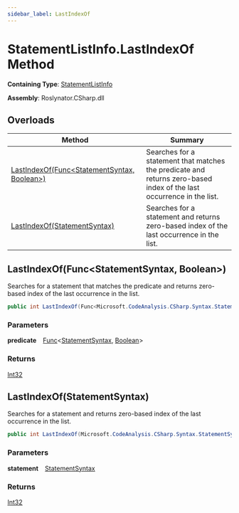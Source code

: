```yaml
---
sidebar_label: LastIndexOf
---
```


# StatementListInfo\.LastIndexOf Method

**Containing Type**: [StatementListInfo](../index.md)

**Assembly**: Roslynator\.CSharp\.dll

## Overloads

| Method | Summary |
| ------ | ------- |
| [LastIndexOf(Func&lt;StatementSyntax, Boolean&gt;)](#3886378507) | Searches for a statement that matches the predicate and returns zero\-based index of the last occurrence in the list\. |
| [LastIndexOf(StatementSyntax)](#1794847222) | Searches for a statement and returns zero\-based index of the last occurrence in the list\. |

<a id="3886378507"></a>

## LastIndexOf\(Func&lt;StatementSyntax, Boolean&gt;\) 

  
Searches for a statement that matches the predicate and returns zero\-based index of the last occurrence in the list\.

```csharp
public int LastIndexOf(Func<Microsoft.CodeAnalysis.CSharp.Syntax.StatementSyntax, bool> predicate)
```

### Parameters

**predicate** &ensp; [Func](https://docs.microsoft.com/en-us/dotnet/api/system.func-2)&lt;[StatementSyntax](https://docs.microsoft.com/en-us/dotnet/api/microsoft.codeanalysis.csharp.syntax.statementsyntax), [Boolean](https://docs.microsoft.com/en-us/dotnet/api/system.boolean)&gt;

### Returns

[Int32](https://docs.microsoft.com/en-us/dotnet/api/system.int32)

<a id="1794847222"></a>

## LastIndexOf\(StatementSyntax\) 

  
Searches for a statement and returns zero\-based index of the last occurrence in the list\.

```csharp
public int LastIndexOf(Microsoft.CodeAnalysis.CSharp.Syntax.StatementSyntax statement)
```

### Parameters

**statement** &ensp; [StatementSyntax](https://docs.microsoft.com/en-us/dotnet/api/microsoft.codeanalysis.csharp.syntax.statementsyntax)

### Returns

[Int32](https://docs.microsoft.com/en-us/dotnet/api/system.int32)

